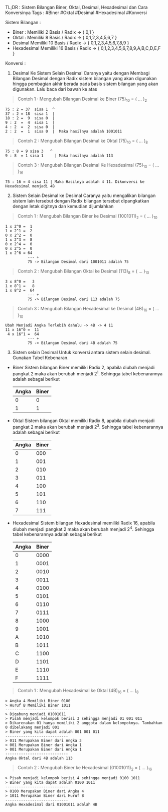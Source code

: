 TL;DR : Sistem Bilangan Biner, Oktal, Desimal, Hexadesimal dan Cara Konversinya
Tags : #Biner #Oktal #Desimal #Hexadesimal #Konversi

Sistem Bilangan : 
- Biner :
	Memiliki 2 Basis / Radix -> { 0,1 }
- Oktal :
	Memiliki 8 Basis / Radix -> { 0,1,2,3,4,5,6,7 }
- Desimal
	Memiliki 10 Basis / Radix -> { 0,1,2,3,4,5,6,7,8,9 }
- Hexadesimal
	Memiliki 16 Basis / Radix -> { 0,1,2,3,4,5,6,7,8,9,A,B,C,D,E,F }

Konversi :

1. Desimal Ke Sistem Selain Desimal
	Caranya yaitu dengan Membagi Bilangan Desimal dengan Radix sistem bilangan yang akan digunakan hingga pembagian akhir berada pada basis sistem bilangan yang akan digunakan. Lalu baca dari bawah ke atas

>Contoh 1 : Mengubah Bilangan Desimal ke Biner
>(75)<sub>10</sub> = ( ... )<sub>2</sub> 

	75 : 2 = 37  sisa 1  ^
	37 : 2 = 18  sisa 1  |
	18 : 2 =  9  sisa 0  |
	9 : 2  =  4  sisa 1  |
	4 : 2  =  2  sisa 0  |
	2 : 2  =  1  sisa 0  |  Maka hasilnya adalah 1001011

>Contoh 2 : Mengubah Bilangan Desimal ke Oktal
>(75)<sub>10</sub> = ( ... )<sub>8</sub>

	75 : 8 = 9 sisa 3   ^
	9 : 8  = 1 sisa 1	  | Maka hasilnya adalah 113

> Contoh 3 : Mengubah Bilangan Desimal Ke Hexadesimal
> (75)<sub>10</sub> = ( ... )<sub>16</sub>

	75 : 16 = 4 sisa 11 | Maka Hasilnya adalah 4 11. Dikonversi ke Hexadesimal menjadi 4B

2. Sistem Selain Desimal ke Desimal
	Caranya yaitu mengalikan bilangan sistem lain tersebut dengan Radix bilangan tersebut dipangkatkan dengan letak digitnya dan kemudian dijumlahkan

> Contoh 1 : Mengubah Bilangan Biner ke Desimal
> (1001011)<sub>2</sub> = ( ... )<sub>10</sub>

	1 x 2^0 =  1
	1 x 2^1 =  2
	0 x 2^2 =  0
	1 x 2^3 =  8
	0 x 2^4 =  0
	0 x 2^5 =  0
	1 x 2^6 = 64
	          --- +
	          75 -> Bilangan Desimal dari 1001011 adalah 75


> Contoh 2 : Mengubah Bilangan Oktal ke Desimal
> (113)<sub>8</sub> = ( ... )<sub>10</sub>

	3 x 8^0 =   3
	1 x 8^1 =   8
	1 x 8^2 =  64
	          --- +
	          75 -> Bilangan Desimal dari 113 adalah 75

> Contoh 3 : Mengubah Bilangan Hexadesimal ke Desimal
> (4B)<sub>16</sub> = ( ... )<sub>10</sub>

	Ubah Menjadi Angka Terlebih dahulu -> 4B -> 4 11 
	11 x 16^0 =  11
	 4 x 16^1 =  64
	          --- +
	          75 -> Bilangan Desimal dari 4B adalah 75

3. Sistem selain Desimal
	Untuk konversi antara sistem selain desimal. Gunakan Tabel Kebenaran.

- Biner
	Sistem bilangan Biner memiliki Radix 2, apabila diubah menjadi pangkat 2 maka akan berubah menjadi 2<sup>1</sup>. Sehingga tabel kebenarannya adalah sebagai berikut
	
	| Angka | Biner | 
	| ----- | ----- |
	| 0 | 0 |
	| 1 | 1 |

- Oktal
	Sistem bilangan Oktal memiliki Radix 8, apabila diubah menjadi pangkat 2 maka akan berubah menjadi 2<sup>3</sup>. Sehingga tabel kebenarannya adalah sebagai berikut

	| Angka | Biner | 
	| ----- | ----- |
	| 0 | 000 |
	| 1 | 001 |
	| 2 | 010 |
	| 3 | 011 |
	| 4 | 100 |
	| 5 | 101 |
	| 6 | 110 |
	| 7 | 111 |
 
- Hexadesimal
	Sistem bilangan Hexadesimal memiliki Radix 16, apabila diubah menjadi pangkat 2 maka akan berubah menjadi 2<sup>4</sup>. Sehingga tabel kebenarannya adalah sebagai berikut

	| Angka | Biner | 
	| ----- | ----- |
	| 0 | 0000 |
	| 1 | 0001 |
	| 2 | 0010 |
	| 3 | 0011 |
	| 4 | 0100 |
	| 5 | 0101 |
	| 6 | 0110 |
	| 7 | 0111 |
	| 8 | 1000 |
	| 9 | 1001 |
	| A | 1010 |
	| B | 1011 |
	| C | 1100 |
	| D | 1101 |
	| E | 1110 |
	| F | 1111 |

> Contoh 1 : Mengubah Hexadesimal ke Oktal
> (4B)<sub>16</sub> = ( ... )<sub>8</sub>

	> Angka 4 Memiliki Biner 0100
	> Huruf B Memiliki Biner 1011
	----------------------------
	> Digabung menjadi 01001011
	> Pisah menjadi kelompok berisi 3 sehingga menjadi 01 001 011
	> Dikarenakan 01 hanya memiliki 2 anggota dalam kelompoknya. Tambahkan 0 dibelakang menjadi 001
	> Biner yang kita dapat adalah 001 001 011
	----------------------------
	> 011 Merupakan Biner dari Angka 3
	> 001 Merupakan Biner dari Angka 1
	> 001 Merupakan Biner dari Angka 1
	----------------------------
	Angka Oktal dari 4B adalah 113
 	
> Contoh 2 : Mengubah Biner ke Hexadesimal
> (01001011)<sub>2</sub> = ( ... )<sub>16</sub>

	> Pisah menjadi kelompok berisi 4 sehingga menjadi 0100 1011
	> Biner yang kita dapat adalah 0100 1011
	----------------------------
	> 0100 Merupakan Biner dari Angka 4
	> 1011 Merupakan Biner dari Huruf B
	----------------------------
	Angka Hexadesimal dari 01001011 adalah 4B